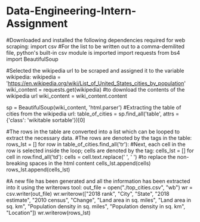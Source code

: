 # Data-Engineering-Intern-Assignment

#Downloaded and installed the following dependencies required for web scraping:
import csv #For the list to be written out to a comma-demilited file, python's built-in csv module is imported
import requests
from bs4 import BeautifulSoup

#Selected the wikipedia url to be scraped and assigned it to the variable wikipedia:
wikipedia = 'https://en.wikipedia.org/wiki/List_of_United_States_cities_by_population'
wiki_content = requests.get(wikipedia) #to download the contents of the wikipedia url
wiki_content = wiki_content.content

sp = BeautifulSoup(wiki_content, 'html.parser')
#Extracting the table of cities from the wikipedia url:
table_of_cities = sp.find_all('table', attrs = {'class': 'wikitable sortable'})[0]

#The rows in the table are converted into a list which can be looped to extract the necessary data.
#The rows are denoted by the <tr> tags in the table:
rows_lst = []
for row in table_of_cities.find_all('tr'):
    #Next, each cell in the row is selected inside the loop; cells are denoted by the <td> tag:
    cells_lst = []
    for cell in row.find_all('td'):
        cells = cell.text.replace('&nbsp;', ' ') #to replace the non-breaking spaces in the html content
        cells_lst.append(cells)
    rows_lst.append(cells_lst)
    
#A new file has been generated and all the information has been extracted into it using the writerows tool:
out_file = open("./top_cities.csv", "wb")
wr = csv.writer(out_file)
wr.writerow(["2018 rank", "City", "State", "2018 estimate", "2010 census", "Change", "Land area in sq. miles", "Land area in sq. km", "Population density in sq. miles", "Population density in sq. km", "Location"])
wr.writerow(rows_lst)
